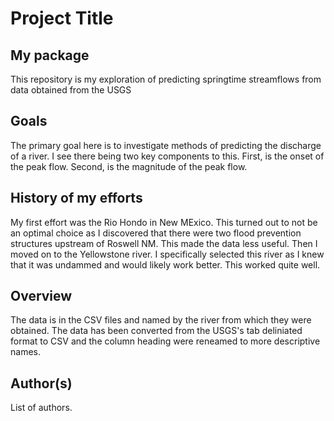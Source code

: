 # Project Title

## My package
This repository is my exploration of predicting springtime streamflows from data obtained from the USGS

## Goals
The primary goal here is to investigate methods of predicting the discharge of a river.  I see there being two key components to this.  First, is the onset of the peak flow.  Second, is the magnitude of the peak flow.  

## History of my efforts
My first effort was the Rio Hondo in New MExico.  This turned out to not be an optimal choice as I discovered that there were two flood prevention structures upstream of Roswell NM.  This made the data less useful.  Then I moved on to the Yellowstone river.  I specifically selected this river as I knew that it was undammed and would likely work better.  This worked quite well.  

## Overview
The data is in the CSV files and named by the river from which they were obtained.  The data has been converted from the USGS's tab deliniated format to CSV and the column heading were reneamed to more descriptive names.

## Author(s)
List of authors.

